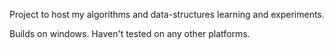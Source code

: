 Project to host my algorithms and data-structures learning and experiments.

Builds on windows. Haven't tested on any other platforms.